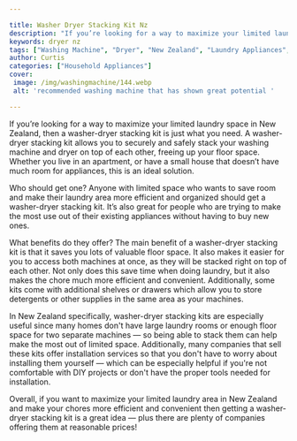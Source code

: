 ```yaml
---

title: Washer Dryer Stacking Kit Nz
description: "If you’re looking for a way to maximize your limited laundry space in New Zealand, then a washer-dryer stacking kit is just what y...lets find out"
keywords: dryer nz
tags: ["Washing Machine", "Dryer", "New Zealand", "Laundry Appliances", "Clean Appliance"]
author: Curtis
categories: ["Household Appliances"]
cover: 
 image: /img/washingmachine/144.webp
 alt: 'recommended washing machine that has shown great potential '

---
```


If you’re looking for a way to maximize your limited laundry space in New Zealand, then a washer-dryer stacking kit is just what you need. A washer-dryer stacking kit allows you to securely and safely stack your washing machine and dryer on top of each other, freeing up your floor space. Whether you live in an apartment, or have a small house that doesn’t have much room for appliances, this is an ideal solution.

Who should get one? Anyone with limited space who wants to save room and make their laundry area more efficient and organized should get a washer-dryer stacking kit. It’s also great for people who are trying to make the most use out of their existing appliances without having to buy new ones.

What benefits do they offer? The main benefit of a washer-dryer stacking kit is that it saves you lots of valuable floor space. It also makes it easier for you to access both machines at once, as they will be stacked right on top of each other. Not only does this save time when doing laundry, but it also makes the chore much more efficient and convenient. Additionally, some kits come with additional shelves or drawers which allow you to store detergents or other supplies in the same area as your machines. 

In New Zealand specifically, washer-dryer stacking kits are especially useful since many homes don't have large laundry rooms or enough floor space for two separate machines — so being able to stack them can help make the most out of limited space. Additionally, many companies that sell these kits offer installation services so that you don't have to worry about installing them yourself — which can be especially helpful if you're not comfortable with DIY projects or don't have the proper tools needed for installation. 

Overall, if you want to maximize your limited laundry area in New Zealand and make your chores more efficient and convenient then getting a washer-dryer stacking kit is a great idea — plus there are plenty of companies offering them at reasonable prices!
